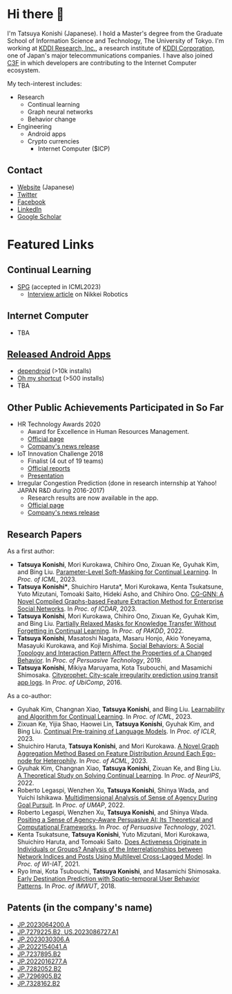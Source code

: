 # Hi there 🙌

I'm Tatsuya Konishi (Japanese). I hold a Master's degree from the Graduate School of Information Science and Technology, The University of Tokyo.
I'm working at [KDDI Research, Inc.](https://www.kddi-research.jp/english), a research institute of [KDDI Corporation](https://www.kddi.com/english/), one of Japan's major telecommunications companies.
I have also joined [C3F](https://www.c3f-iu-university.com/) in which developers are contributing to the Internet Computer ecosystem.

My tech-interest includes:

- Research
  - Continual learning
  - Graph neural networks
  - Behavior change
- Engineering
  - Android apps
  - Crypto currencies
    - Internet Computer ($ICP)

## Contact

- [Website](https://ukaznil.com) (Japanese)
- [Twitter](https://twitter.com/ukaznil)
- [Facebook](https://www.facebook.com/ukaznil)
- [LinkedIn](https://www.linkedin.com/in/ukaznil/)
- [Google Scholar](https://scholar.google.com/citations?user=tx15SxoAAAAJ)

# Featured Links

## Continual Learning

- [SPG](https://github.com/UIC-Liu-Lab/spg) (accepted in ICML2023)
  - [Interview article](https://xtech.nikkei.com/atcl/nxt/mag/rob/18/012600001/00132/) on Nikkei Robotics

## Internet Computer

- TBA

## [Released Android Apps](https://play.google.com/store/apps/developer?id=ukaznil)

- [dependroid](https://play.google.com/store/apps/details?id=com.zienoc.dependroid) (>10k installs)
- [Oh my shortcut](https://play.google.com/store/apps/details?id=com.zienoc.oh_my_shortcut) (>500 installs)
- TBA

## Other Public Achievements Participated in So Far

- HR Technology Awards 2020
  - Award for Excellence in Human Resources Management.
  - [Official page](https://www.hrpro.co.jp/hrtech_award.php)
  - [Company's news release](https://news.kddi.com/kddi/corporate/newsrelease/2020/09/10/4670.html)
- IoT Innovation Challenge 2018
  - Finalist (4 out of 19 teams)
  - [Official reports](https://innovation-challenge.biz/2018final/)
  - [Presentation](https://1aa2690e-8342-43ea-9374-c7fa5ba79efc.filesusr.com/ugd/47cbf7_352249e4d6a146c5a62946c7745f309b.pdf)
- Irregular Congestion Prediction (done in research internship at Yahoo! JAPAN R&D during 2016-2017)
  - Research results are now available in the app.
  - [Official page](https://blog-transit.yahoo.co.jp/congestion/pc_congestion.html)
  - [Company's news release](https://blog-transit.yahoo.co.jp/column/congestion_01.html)

## Research Papers

As a first author:

- **Tatsuya Konishi**, Mori Kurokawa, Chihiro Ono, Zixuan Ke, Gyuhak Kim, and Bing Liu. [Parameter-Level Soft-Masking for Continual Learning](https://proceedings.mlr.press/v202/konishi23a.html). In _Proc. of ICML_, 2023.
- **Tatsuya Konishi&ast;**, Shuichiro Haruta&ast;, Mori Kurokawa, Kenta Tsukatsune, Yuto Mizutani, Tomoaki Saito, Hideki Asho, and Chihiro Ono. [CG-GNN: A Novel Compiled Graphs-based Feature Extraction Method for Enterprise Social Networks](https://dl.acm.org/doi/abs/10.1145/3592571.3592976). In _Proc. of ICDAR_, 2023.
- **Tatsuya Konishi**, Mori Kurokawa, Chihiro Ono, Zixuan Ke, Gyuhak Kim, and Bing Liu. [Partially Relaxed Masks for Knowledge Transfer Without Forgetting in Continual Learning](https://dl.acm.org/doi/abs/10.1007/978-3-031-05933-9_29). In _Proc. of PAKDD_, 2022.
- **Tatsuya Konishi**, Masatoshi Nagata, Masaru Honjo, Akio Yoneyama, Masayuki Kurokawa, and Koji Mishima. [Social Behaviors: A Social Topology and Interaction Pattern Affect the Properties of a Changed Behavior](https://link.springer.com/chapter/10.1007/978-3-030-17287-9_25). In _Proc. of Persuasive Technology_, 2019.
- **Tatsuya Konishi**, Mikiya Maruyama, Kota Tsubouchi, and Masamichi Shimosaka. [Cityprophet: City-scale irregularity prediction using transit app logs](https://dl.acm.org/doi/10.1145/2971648.2971718). In _Proc. of UbiComp_, 2016.

As a co-author:

- Gyuhak Kim, Changnan Xiao, **Tatsuya Konishi**, and Bing Liu. [Learnability and Algorithm for Continual Learning](https://proceedings.mlr.press/v202/kim23x.html). In _Proc. of ICML_, 2023.
- Zixuan Ke, Yijia Shao, Haowei Lin, **Tatsuya Konishi**, Gyuhak Kim, and Bing Liu. [Continual Pre-training of Language Models](https://arxiv.org/abs/2302.03241). In _Proc. of ICLR_, 2023.
- Shuichiro Haruta, **Tatsuya Konishi**, and Mori Kurokawa. [A Novel Graph Aggregation Method Based on Feature Distribution Around Each Ego-node for Heterophily](https://proceedings.mlr.press/v189/haruta23a.html). In _Proc. of ACML_, 2023.
- Gyuhak Kim, Changnan Xiao, **Tatsuya Konishi**, Zixuan Ke, and Bing Liu. [A Theoretical Study on Solving Continual Learning](https://proceedings.neurips.cc/paper_files/paper/2022/hash/20f44da80080d76bbc35bca0027f14e6-Abstract-Conference.html). In _Proc. of NeurIPS_, 2022.
- Roberto Legaspi, Wenzhen Xu, **Tatsuya Konishi**, Shinya Wada, and Yuichi Ishikawa. [Multidimensional Analysis of Sense of Agency During Goal Pursuit](https://dl.acm.org/doi/10.1145/3503252.3531303). In _Proc. of UMAP_, 2022.
- Roberto Legaspi, Wenzhen Xu, **Tatsuya Konishi**, and Shinya Wada. [Positing a Sense of Agency-Aware Persuasive AI: Its Theoretical and Computational Frameworks](https://link.springer.com/chapter/10.1007/978-3-030-79460-6_1). In _Proc. of Persuasive Technology_, 2021.
- Kenta Tsukatsune, **Tatsuya Konishi**, Yuto Mizutani, Mori Kurokawa, Shuichiro Haruta, and Tomoaki Saito. [Does Activeness Originate in Individuals or Groups? Analysis of the Interrelationships between Network Indices and Posts Using Multilevel Cross-Lagged Model](https://dl.acm.org/doi/10.1145/3498851.3498939). In _Proc. of WI-IAT_, 2021.
- Ryo Imai, Kota Tsubouchi, **Tatsuya Konishi**, and Masamichi Shimosaka. [Early Destination Prediction with Spatio-temporal User Behavior Patterns](https://dl.acm.org/doi/abs/10.1145/3161197). In _Proc. of IMWUT_, 2018.

## Patents (in the company's name)

- [JP.2023064200.A](https://www.j-platpat.inpit.go.jp/c1800/PU/JP-2023-064200/8EFE74E61E718778A0D4C70F0EF371890BDA48BDB014F7FEF14085D1F237CF66/11/ja)
- [JP.7279225.B2, US.2023086727.A1](https://www.j-platpat.inpit.go.jp/c1800/PU/JP-7279225/9FECA836131C81892982CD4A735A01D37C96D512196A2E5F5D53E9885F8CC4B1/15/ja)
- [JP.2023030306.A](https://www.j-platpat.inpit.go.jp/c1800/PU/JP-2023-030306/9523C326EE02B874E374613B27A380A29AA6680AEFF8F00F91B3E21BC09C1C52/11/ja)
- [JP.2022154041.A](https://www.j-platpat.inpit.go.jp/c1800/PU/JP-2022-154041/1A024454940E827646DAAF0EEF00789B2F30282B288614B0FE60E6290CF78F0D/11/ja)
- [JP.7237895.B2](https://www.j-platpat.inpit.go.jp/c1800/PU/JP-7237895/2B3B92F4032121927C96DAB5FD57B9C16CC1BA864E80F2B8B377EF48D54FA326/15/ja)
- [JP.2022016277.A](https://www.j-platpat.inpit.go.jp/c1800/PU/JP-2022-016277/2BA1F70520FB239132D8F26E16D43898799E79A4A44F9A40597B940597C6803F/11/ja)
- [JP.7282052.B2](https://www.j-platpat.inpit.go.jp/c1800/PU/JP-7282052/46D9CEE538C9074B57A7F4A73B2454C91D106DB99DF4E039EA138E5F95C06189/15/ja)
- [JP.7296905.B2](https://www.j-platpat.inpit.go.jp/c1800/PU/JP-7296905/3A1E9D78E9B8C5416D230CF36F9CB3F808C75FDE8FCE2250F0C660C79D7A7E79/15/ja)
- [JP.7328162.B2](https://www.j-platpat.inpit.go.jp/c1800/PU/JP-2021-125013/C1067257236CB87BE0CAC6BC1B0303D729AABFAE6E8EEBDC36AAE7A2AADD1095/11/ja)
